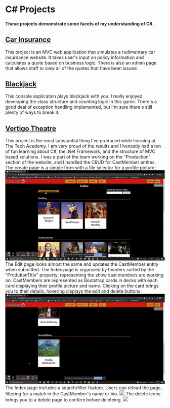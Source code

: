 # **C# Projects**
#### These projects demonstrate some facets of my understanding of C#.

## [Car Insurance](https://github.com/jeremydelain/C-Sharp_Projects/tree/main/CarInsurance) 

  This project is an MVC web application that simulates a rudimentary car insurnance website. It takes user's input on policy information and calculates a quote based on business logic. There is also an admin page that allows staff to view all of the quotes that have been issued.

## [Blackjack](https://github.com/jeremydelain/C-Sharp_Projects/tree/main/TwentyOne)

  This console application plays blackjack with you. I really enjoyed developing the class structure and counting logic in this game. There's a good deal of exception handling implemented, but I'm sure there's still plenty of ways to break it.
  
## [Vertigo Theatre](https://github.com/jeremydelain/C-Sharp_Projects/tree/main/VertigoTheatre)

  This project is the most substantial thing I've produced while learning at The Tech Acedemy. I am very proud of the results and I honestly had a ton of fun learning about C#, the .Net Framework, and the structure of MVC based solutions. 
  I was a part of the team working on the "Production" section of the website, and I handled the CRUD for CastMember entites. 
  The create page is a simple form with a file selector for a profile picture:
  ![](Create.gif)
  The Edit page looks almost the same and updates the CastMember entity when submitted.
  The Index page is organized by headers sorted by the "ProdutionTitle" property, representing the show cast members are working on. CastMembers are represented as Bootstrap cards in decks with each card displaying their profile picture and name. Clicking on the card brings you to their details, hovering displays the edit and delete buttons.
  ![](IndexCards.gif)
  The Index page includes a search/filter feature. Users can reload the page, filtering for a match in the CastMember's name or bio.
  ![](IndexSearch.gif)
  The delete icons brings you to a delete page to confirm before deleteing.
  ![](Delete.gif)

